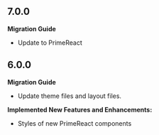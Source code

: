 ## 7.0.0

**Migration Guide**
- Update to PrimeReact

## 6.0.0

**Migration Guide**
- Update theme files and layout files.

**Implemented New Features and Enhancements:**

- Styles of new PrimeReact components